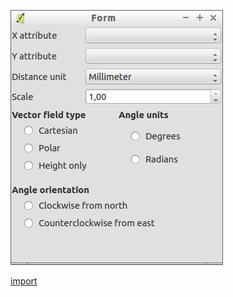 ![](../images/QgsVectorFieldSymbolLayerWidget-standalone.png)

[import](../gui/qgis-sample-QgsVectorFieldSymbolLayerWidget.py)
